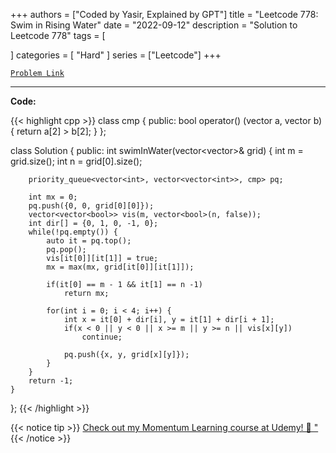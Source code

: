 
+++
authors = ["Coded by Yasir, Explained by GPT"]
title = "Leetcode 778: Swim in Rising Water"
date = "2022-09-12"
description = "Solution to Leetcode 778"
tags = [
    
]
categories = [
    "Hard"
]
series = ["Leetcode"]
+++



[`Problem Link`](https://leetcode.com/problems/swim-in-rising-water/description/)

---

**Code:**

{{< highlight cpp >}}
class cmp {
    public:
    bool operator() (vector<int> a, vector<int> b) {
        return a[2] > b[2];
    }
};

class Solution {
public:
    int swimInWater(vector<vector<int>>& grid) {
        int m = grid.size();
        int n = grid[0].size();
        
        priority_queue<vector<int>, vector<vector<int>>, cmp> pq;
        
        int mx = 0;
        pq.push({0, 0, grid[0][0]});
        vector<vector<bool>> vis(m, vector<bool>(n, false));
        int dir[] = {0, 1, 0, -1, 0};
        while(!pq.empty()) {
            auto it = pq.top();
            pq.pop();
            vis[it[0]][it[1]] = true;
            mx = max(mx, grid[it[0]][it[1]]);
            
            if(it[0] == m - 1 && it[1] == n -1)
                return mx;
            
            for(int i = 0; i < 4; i++) {
                int x = it[0] + dir[i], y = it[1] + dir[i + 1];
                if(x < 0 || y < 0 || x >= m || y >= n || vis[x][y])
                    continue;
                
                pq.push({x, y, grid[x][y]});
            }
        }
        return -1;
    }
};
{{< /highlight >}}


{{< notice tip >}}
[Check out my Momentum Learning course at Udemy! 🚀 "](https://www.udemy.com/course/blind-75-the-data-structures-and-algorithms-essentials/)
{{< /notice >}}

